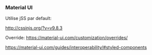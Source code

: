### Material UI

Utilise jSS par default:

http://cssinjs.org/?v=v9.8.3

Override:
https://material-ui.com/customization/overrides/

https://material-ui.com/guides/interoperability/#styled-components
